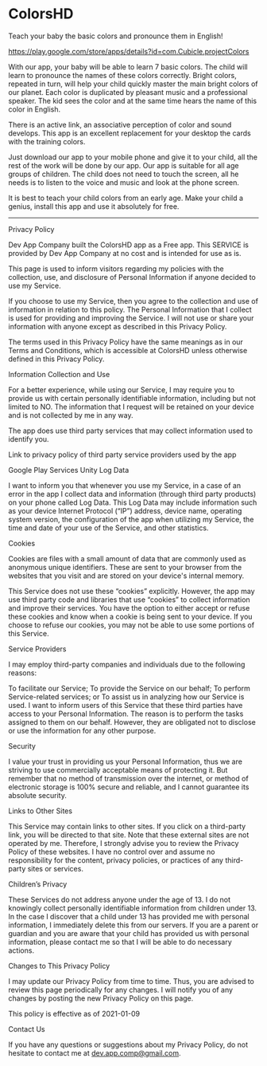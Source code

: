 # ColorsHD
Teach your baby the basic colors and pronounce them in English!

https://play.google.com/store/apps/details?id=com.Cubicle.projectColors


With our app, your baby will be able to learn 7 basic colors. The child will learn to pronounce the names of these colors correctly. 
Bright colors, repeated in turn, will help your child quickly master the main bright colors of our planet.
Each color is duplicated by pleasant music and a professional speaker. The kid sees the color and at the same time hears the name of this color in English.

There is an active link, an associative perception of color and sound develops.
This app is an excellent replacement for your desktop the cards with the training colors.

Just download our app to your mobile phone and give it to your child, all the rest of the work will be done by our app.
Our app is suitable for all age groups of children. The child does not need to touch the screen, all he needs is to listen to the voice and music and look at the phone screen.

It is best to teach your child colors from an early age.
Make your child a genius, install this app and use it absolutely for free.


________________________________________________________________
Privacy Policy

Dev App Company built the ColorsHD app as a Free app. This SERVICE is provided by Dev App Company at no cost and is intended for use as is.

This page is used to inform visitors regarding my policies with the collection, use, and disclosure of Personal Information if anyone decided to use my Service.

If you choose to use my Service, then you agree to the collection and use of information in relation to this policy. The Personal Information that I collect is used for providing and improving the Service. I will not use or share your information with anyone except as described in this Privacy Policy.

The terms used in this Privacy Policy have the same meanings as in our Terms and Conditions, which is accessible at ColorsHD unless otherwise defined in this Privacy Policy.

Information Collection and Use

For a better experience, while using our Service, I may require you to provide us with certain personally identifiable information, including but not limited to NO. The information that I request will be retained on your device and is not collected by me in any way.

The app does use third party services that may collect information used to identify you.

Link to privacy policy of third party service providers used by the app

Google Play Services
Unity
Log Data

I want to inform you that whenever you use my Service, in a case of an error in the app I collect data and information (through third party products) on your phone called Log Data. This Log Data may include information such as your device Internet Protocol (“IP”) address, device name, operating system version, the configuration of the app when utilizing my Service, the time and date of your use of the Service, and other statistics.

Cookies

Cookies are files with a small amount of data that are commonly used as anonymous unique identifiers. These are sent to your browser from the websites that you visit and are stored on your device's internal memory.

This Service does not use these “cookies” explicitly. However, the app may use third party code and libraries that use “cookies” to collect information and improve their services. You have the option to either accept or refuse these cookies and know when a cookie is being sent to your device. If you choose to refuse our cookies, you may not be able to use some portions of this Service.

Service Providers

I may employ third-party companies and individuals due to the following reasons:

To facilitate our Service;
To provide the Service on our behalf;
To perform Service-related services; or
To assist us in analyzing how our Service is used.
I want to inform users of this Service that these third parties have access to your Personal Information. The reason is to perform the tasks assigned to them on our behalf. However, they are obligated not to disclose or use the information for any other purpose.

Security

I value your trust in providing us your Personal Information, thus we are striving to use commercially acceptable means of protecting it. But remember that no method of transmission over the internet, or method of electronic storage is 100% secure and reliable, and I cannot guarantee its absolute security.

Links to Other Sites

This Service may contain links to other sites. If you click on a third-party link, you will be directed to that site. Note that these external sites are not operated by me. Therefore, I strongly advise you to review the Privacy Policy of these websites. I have no control over and assume no responsibility for the content, privacy policies, or practices of any third-party sites or services.

Children’s Privacy

These Services do not address anyone under the age of 13. I do not knowingly collect personally identifiable information from children under 13. In the case I discover that a child under 13 has provided me with personal information, I immediately delete this from our servers. If you are a parent or guardian and you are aware that your child has provided us with personal information, please contact me so that I will be able to do necessary actions.

Changes to This Privacy Policy

I may update our Privacy Policy from time to time. Thus, you are advised to review this page periodically for any changes. I will notify you of any changes by posting the new Privacy Policy on this page.

This policy is effective as of 2021-01-09

Contact Us

If you have any questions or suggestions about my Privacy Policy, do not hesitate to contact me at dev.app.comp@gmail.com.
